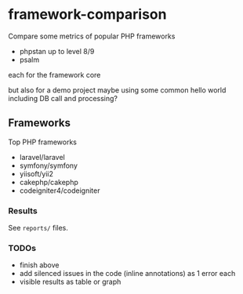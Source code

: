 # framework-comparison
Compare some metrics of popular PHP frameworks

- phpstan up to level 8/9
- psalm

each for the framework core

but also for a demo project maybe using some common hello world including DB call and processing?


## Frameworks
Top PHP frameworks

- laravel/laravel
- symfony/symfony
- yiisoft/yii2
- cakephp/cakephp
- codeigniter4/codeigniter

### Results
See `reports/` files.


### TODOs
- finish above
- add silenced issues in the code (inline annotations) as 1 error each
- visible results as table or graph

